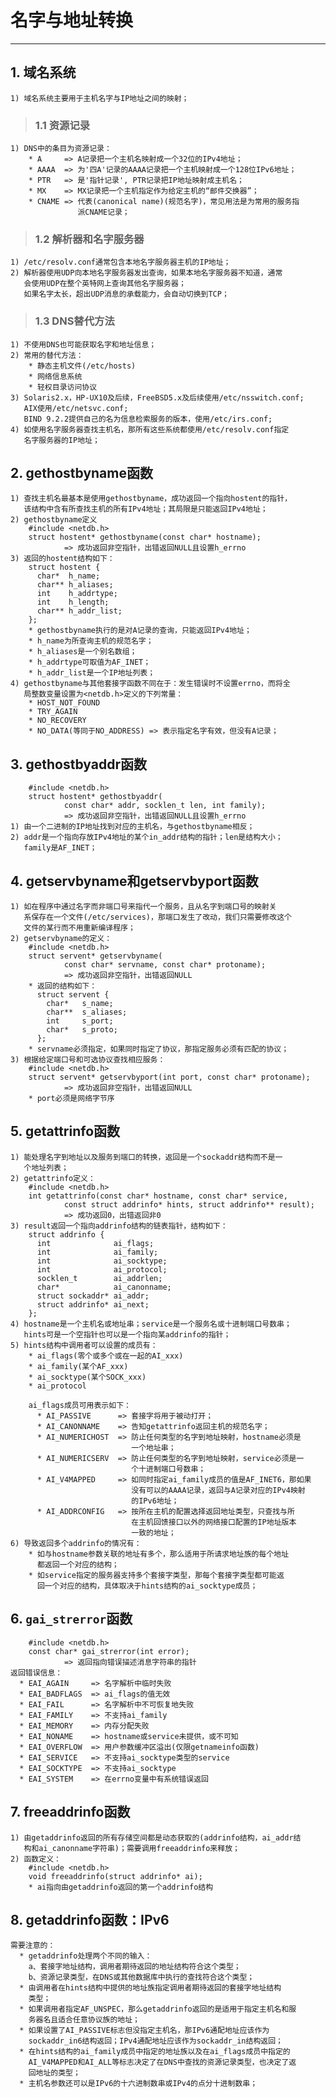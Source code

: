 # **名字与地址转换**
***


## **1. 域名系统**
    1) 域名系统主要用于主机名字与IP地址之间的映射；
> ### **1.1 资源记录**
    1) DNS中的条目为资源记录：
        * A     => A记录把一个主机名映射成一个32位的IPv4地址；
        * AAAA  => 为'四A'记录的AAAA记录把一个主机映射成一个128位IPv6地址；
        * PTR   => 是'指针记录', PTR记录把IP地址映射成主机名；
        * MX    => MX记录把一个主机指定作为给定主机的“邮件交换器”；
        * CNAME => 代表(canonical name)(规范名字)，常见用法是为常用的服务指
                   派CNAME记录；
> ### **1.2 解析器和名字服务器**
    1) /etc/resolv.conf通常包含本地名字服务器主机的IP地址；
    2) 解析器使用UDP向本地名字服务器发出查询，如果本地名字服务器不知道，通常
       会使用UDP在整个英特网上查询其他名字服务器；
       如果名字太长，超出UDP消息的承载能力，会自动切换到TCP；
> ### **1.3 DNS替代方法**
    1) 不使用DNS也可能获取名字和地址信息；
    2) 常用的替代方法：
        * 静态主机文件(/etc/hosts)
        * 网络信息系统
        * 轻权目录访问协议
    3) Solaris2.x，HP-UX10及后续，FreeBSD5.x及后续使用/etc/nsswitch.conf;
       AIX使用/etc/netsvc.conf;
       BIND 9.2.2提供自己的名为信息检索服务的版本，使用/etc/irs.conf;
    4) 如使用名字服务器查找主机名，那所有这些系统都使用/etc/resolv.conf指定
       名字服务器的IP地址；


## **2. gethostbyname函数**
    1) 查找主机名最基本是使用gethostbyname，成功返回一个指向hostent的指针，
       该结构中含有所查找主机的所有IPv4地址；其局限是只能返回IPv4地址；
    2) gethostbyname定义
        #include <netdb.h>
        struct hostent* gethostbyname(const char* hostname);
                => 成功返回非空指针，出错返回NULL且设置h_errno
    3) 返回的hostent结构如下：
        struct hostent {
          char*  h_name;
          char** h_aliases;
          int    h_addrtype;
          int    h_length;
          char** h_addr_list;
        };
        * gethostbyname执行的是对A记录的查询，只能返回IPv4地址；
        * h_name为所查询主机的规范名字；
        * h_aliases是一个别名数组；
        * h_addrtype可取值为AF_INET；
        * h_addr_list是一个IP地址列表；
    4) gethostbyname与其他套接字函数不同在于：发生错误时不设置errno，而将全
       局整数变量设置为<netdb.h>定义的下列常量：
        * HOST_NOT_FOUND
        * TRY_AGAIN
        * NO_RECOVERY
        * NO_DATA(等同于NO_ADDRESS) => 表示指定名字有效，但没有A记录；

## **3. gethostbyaddr函数**
        #include <netdb.h>
        struct hostent* gethostbyaddr(
                const char* addr, socklen_t len, int family);
                => 成功返回非空指针，出错返回NULL且设置h_errno
    1) 由一个二进制的IP地址找到对应的主机名，与gethostbyname相反；
    2) addr是一个指向存放IPv4地址的某个in_addr结构的指针；len是结构大小；
       family是AF_INET；


## **4. getservbyname和getservbyport函数**
    1) 如在程序中通过名字而非端口号来指代一个服务，且从名字到端口号的映射关
       系保存在一个文件(/etc/services)，那端口发生了改动，我们只需要修改这个
       文件的某行而不用重新编译程序；
    2) getservbyname的定义：
        #include <netdb.h>
        struct servent* getservbyname(
                const char* servname, const char* protoname);
                => 成功返回非空指针，出错返回NULL
        * 返回的结构如下：
          struct servent {
            char*   s_name;
            char**  s_aliases;
            int     s_port;
            char*   s_proto;
          };
        * servname必须指定，如果同时指定了协议，那指定服务必须有匹配的协议；
    3) 根据给定端口号和可选协议查找相应服务：
        #include <netdb.h>
        struct servent* getservbyport(int port, const char* protoname);
                => 成功返回非空指针，出错返回NULL
        * port必须是网络字节序


## **5. getattrinfo函数**
    1) 能处理名字到地址以及服务到端口的转换，返回是一个sockaddr结构而不是一
       个地址列表；
    2) getattrinfo定义：
        #include <netdb.h>
        int getattrinfo(const char* hostname, const char* service,
                const struct addrinfo* hints, struct addrinfo** result);
                => 成功返回0，出错返回非0
    3) result返回一个指向addrinfo结构的链表指针，结构如下：
        struct addrinfo {
          int              ai_flags;
          int              ai_family;
          int              ai_socktype;
          int              ai_protocol;
          socklen_t        ai_addrlen;
          char*            ai_canonname;
          struct sockaddr* ai_addr;
          struct addrinfo* ai_next;
        };
    4) hostname是一个主机名或地址串；service是一个服务名或十进制端口号数串；
       hints可是一个空指针也可以是一个指向某addrinfo的指针；
    5) hints结构中调用者可以设置的成员有：
        * ai_flags(零个或多个或在一起的AI_xxx)
        * ai_family(某个AF_xxx)
        * ai_socktype(某个SOCK_xxx)
        * ai_protocol

        ai_flags成员可用表示如下：
          * AI_PASSIVE      => 套接字将用于被动打开；
          * AI_CANONNAME    => 告知getattrinfo返回主机的规范名字；
          * AI_NUMERICHOST  => 防止任何类型的名字到地址映射，hostname必须是
                               一个地址串；
          * AI_NUMERICSERV  => 防止任何类型的名字到地址映射，service必须是一
                               个十进制端口号数串；
          * AI_V4MAPPED     => 如同时指定ai_family成员的值是AF_INET6，那如果
                               没有可以的AAAA记录，返回与A记录对应的IPv4映射
                               的IPv6地址；
          * AI_ADDRCONFIG   => 按所在主机的配置选择返回地址类型，只查找与所
                               在主机回馈接口以外的网络接口配置的IP地址版本
                               一致的地址；
    6) 导致返回多个addrinfo的情况有：
        * 如与hostname参数关联的地址有多个，那么适用于所请求地址族的每个地址
          都返回一个对应的结构；
        * 如service指定的服务器支持多个套接字类型，那每个套接字类型都可能返
          回一个对应的结构，具体取决于hints结构的ai_socktype成员；


## **6. `gai_strerror`函数**
        #include <netdb.h>
        const char* gai_strerror(int error);
                => 返回指向错误描述消息字符串的指针
    返回错误信息：
      * EAI_AGAIN     => 名字解析中临时失败
      * EAI_BADFLAGS  => ai_flags的值无效
      * EAI_FAIL      => 名字解析中不可恢复地失败
      * EAI_FAMILY    => 不支持ai_family
      * EAI_MEMORY    => 内存分配失败
      * EAI_NONAME    => hostname或service未提供，或不可知
      * EAI_OVERFLOW  => 用户参数缓冲区溢出(仅限getnameinfo函数)
      * EAI_SERVICE   => 不支持ai_socktype类型的service
      * EAI_SOCKTYPE  => 不支持ai_socktype
      * EAI_SYSTEM    => 在errno变量中有系统错误返回


## **7. freeaddrinfo函数**
    1) 由getaddrinfo返回的所有存储空间都是动态获取的(addrinfo结构，ai_addr结
       构和ai_canonname字符串)；需要调用freeaddrinfo来释放；
    2) 函数定义：
        #include <netdb.h>
        void freeaddrinfo(struct addrinfo* ai);
        * ai指向由getaddrinfo返回的第一个addrinfo结构


## **8. getaddrinfo函数：IPv6**
    需要注意的：
      * getaddrinfo处理两个不同的输入：
        a、套接字地址结构，调用者期待返回的地址结构符合这个类型；
        b、资源记录类型，在DNS或其他数据库中执行的查找符合这个类型；
      * 由调用者在hints结构中提供的地址族指定调用者期待返回的套接字地址结构
        类型；
      * 如果调用者指定AF_UNSPEC，那么getaddrinfo返回的是适用于指定主机名和服
        务器名且适合任意协议族的地址；
      * 如果设置了AI_PASSIVE标志但没指定主机名，那IPv6通配地址应该作为
        sockaddr_in6结构返回；IPv4通配地址应该作为sockaddr_in结构返回；
      * 在hints结构的ai_family成员中指定的地址族以及在ai_flags成员中指定的
        AI_V4MAPPED和AI_ALL等标志决定了在DNS中查找的资源记录类型，也决定了返
        回地址的类型；
      * 主机名参数还可以是IPv6的十六进制数串或IPv4的点分十进制数串；
